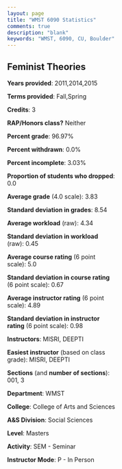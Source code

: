 ```yaml
---
layout: page
title: "WMST 6090 Statistics"
comments: true
description: "blank"
keywords: "WMST, 6090, CU, Boulder"
--- 
```

<head>
<script src="https://ajax.googleapis.com/ajax/libs/jquery/2.1.3/jquery.min.js"></script>
<script src="https://dl.dropboxusercontent.com/s/pc42nxpaw1ea4o9/highcharts.js?dl=0"></script>
<!-- <script src="../assets/js/highcharts.js"></script> -->
<style type="text/css">@font-face {
	font-family: "Bebas Neue";
	src: url(https://www.filehosting.org/file/details/544349/BebasNeue%20Regular.otf) format("opentype");
	}
	h1.Bebas { 
		font-family: "Bebas Neue", Verdana, Tahoma;
	}
</style>
</head>
<body>
	<div id="container" style="float: right; width: 45%; height: 88%; margin-left: 2.5%; margin-right: 2.5%;"></div>
	<script language="JavaScript">
		$(document).ready(function() {
		var chart = {type: 'column'};
		var title = {text: 'Grade Distribution'};
		var xAxis = {categories: ['A','B','C','D','F'],crosshair: true};
		var yAxis = {min: 0,title: {text: 'Percentage'}};
		var tooltip = {headerFormat: '<center><b><span style="font-size:20px">{point.key}</span></b></center>',
		               pointFormat: '<td style="padding:0"><b>{point.y:.1f}%</b></td>',
		               footerFormat: '</table>',shared: true,useHTML: true};
		var plotOptions = {column: {pointPadding: 0.0,borderWidth: 0}};  
		var credits = {enabled: false};var series= [{name: 'Percent',data: [93.75,6.25,0.0,0.0,0.0,]}];
		var json = {};
		json.chart = chart;
		json.title = title;
		json.tooltip = tooltip;
		json.xAxis = xAxis;
		json.yAxis = yAxis;  
		json.series = series;
		json.plotOptions = plotOptions;  
		json.credits = credits;
		$('#container').highcharts(json);
	});
	</script>
</body>
			   
## Feminist Theories

**Years provided**: 2011,2014,2015

**Terms provided**: Fall,Spring

**Credits**: 3

**RAP/Honors class?** Neither

**Percent grade**: 96.97%

**Percent withdrawn**: 0.0%

**Percent incomplete**: 3.03%

**Proportion of students who dropped**: 0.0

**Average grade** (4.0 scale): 3.83

**Standard deviation in grades**: 8.54

**Average workload** (raw): 4.34

**Standard deviation in workload** (raw): 0.45

**Average course rating** (6 point scale): 5.0

**Standard deviation in course rating** (6 point scale): 0.67

**Average instructor rating** (6 point scale): 4.89

**Standard deviation in instructor rating** (6 point scale): 0.98

**Instructors**: MISRI, DEEPTI

**Easiest instructor** (based on class grade): MISRI, DEEPTI

**Sections** (and **number of sections**): 001, 3

**Department**: WMST

**College**: College of Arts and Sciences

**A&S Division**: Social Sciences

**Level**: Masters

**Activity**: SEM - Seminar

**Instructor Mode**: P  - In Person